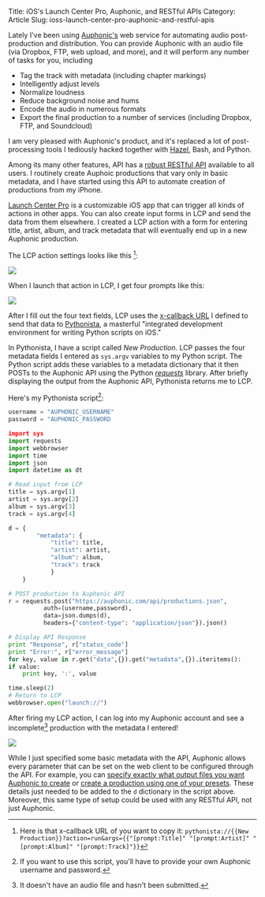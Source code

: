 Title: iOS's Launch Center Pro, Auphonic, and RESTful APIs
Category: Article
Slug: ioss-launch-center-pro-auphonic-and-restful-apis

Lately I've been using [Auphonic's](http://www.auphonic.com) web service for automating audio post-production and distribution. You can provide Auphonic with an audio file (via Dropbox, FTP, web upload, and more), and it will perform any number of tasks for you, including

* Tag the track with metadata (including chapter markings)
* Intelligently adjust levels
* Normalize loudness
* Reduce background noise and hums
* Encode the audio in numerous formats
* Export the final production to a number of services (including Dropbox, FTP, and Soundcloud)

I am very pleased with Auphonic's product, and it's replaced a lot of post-processing tools I tediously hacked together with [Hazel](http://www.noodlesoft.com/hazel.php), Bash, and Python.

Among its many other features, API has a [robust RESTful API](https://auphonic.com/developers) available to all users. I routinely create Auphoic productions that vary only in basic metadata, and I have started using this API to automate creation of productions from my iPhone.

[Launch Center Pro](http://contrast.co/launch-center-pro/) is a customizable iOS app that can trigger all kinds of actions in other apps. You can also create input forms in LCP and send the data from them elsewhere. I created a LCP action with a form for entering title, artist, album, and track metadata that will eventually end up in a new Auphonic production.

The LCP action settings looks like this [^xcallback]:

![](/uploads/2014/09/lcp1.png)

When I launch that action in LCP, I get four prompts like this:

![](/uploads/2014/09/lcp2.png)

After I fill out the four text fields, LCP uses the [x-callback URL](http://x-callback-url.com/) I defined to send that data to [Pythonista](http://omz-software.com/pythonista/), a masterful "integrated development environment for writing Python scripts on iOS."

In Pythonista, I have a script called _New Production_. LCP passes the four metadata fields I entered as `sys.argv` variables to my Python script. The Python script adds these variables to a metadata dictionary that it then POSTs to the Auphonic API using the Python [_requests_](http://docs.python-requests.org/en/latest/) library. After briefly displaying the output from the Auphonic API, Pythonista returns me to LCP.

Here's my Pythonista script[^pythonista-script]:

```python
username = "AUPHONIC_USERNAME"
password = "AUPHONIC_PASSWORD

import sys
import requests
import webbrowser
import time
import json
import datetime as dt

# Read input from LCP
title = sys.argv[1]
artist = sys.argv[2]
album = sys.argv[3]
track = sys.argv[4]

d = {
        "metadata": {
            "title": title,
            "artist": artist,
            "album": album,
            "track": track
            }
    }

# POST production to Auphonic API
r = requests.post("https://auphonic.com/api/productions.json",
          auth=(username,password),
          data=json.dumps(d),
          headers={"content-type": "application/json"}).json()

# Display API Response
print "Response", r["status_code"]
print "Error:", r["error_message"]
for key, value in r.get("data",{}).get("metadata",{}).iteritems():
if value:
    print key, ':', value

time.sleep(2)
# Return to LCP
webbrowser.open("launch://")
```

After firing my LCP action, I can log into my Auphonic account and see a incomplete[^incomplete] production with the metadata I entered!

![](/uploads/2014/09/auphonic.png)

While I just specified some basic metadata with the API, Auphonic allows every parameter that can be set on the web client to be configured through the API. For example, you can [specify exactly what output files you want Auphonic to create](https://auphonic.com/api-docs/details.html#output-files) or [create a production using one of your presets](https://auphonic.com/api-docs/simple_usage.html). These details just needed to be added to the `d`
dictionary in the script above. Moreover, this same type of setup could be used with any RESTful API, not just Auphonic.

[^pythonista-script]: If you want to use this script, you'll have to provide your own Auphonic username and password.

[^xcallback]: Here is that x-callback URL of you want to copy it: `pythonista://{{New Production}}?action=run&args={{"[prompt:Title]" "[prompt:Artist]" "[prompt:Album]" "[prompt:Track]"}}`

[^incomplete]: It doesn't have an audio file and hasn't been submitted.
